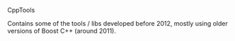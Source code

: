 CppTools

Contains some of the tools / libs developed before 2012, mostly using older versions of Boost C++ (around 2011). 
